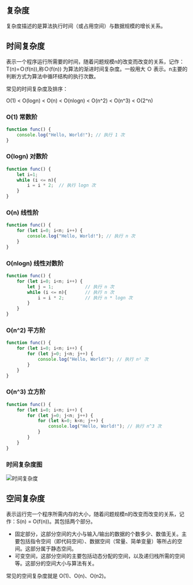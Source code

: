 ## 复杂度
复杂度描述的是算法执行时间（或占用空间）与数据规模的增长关系。
## 时间复杂度
表示一个程序运行所需要的时间，随着问题规模n的改变而改变的关系，记作：T(n)=Ｏ(f(n)),称Ｏ(f(n)) 为算法的渐进时间复杂度。一般用大 Ｏ 表示。n主要的判断方式为算法中循环结构的执行次数。

常见的时间复杂度及排序：

O(1) < O(logn) < O(n) < O(nlogn) < O(n^2) < O(n^3) < O(2^n)

### O(1) 常数阶
```js
function func() {
    console.log("Hello, World!"); // 执行 1 次
}
```

### O(logn) 对数阶
```js
function func() { 
    let i=1;
    while (i <= n){
        i = i * 2;  // 执行 logn 次
    }
}
```

### O(n) 线性阶
```js
function func() {
    for (let i=0; i<n; i++) {
        console.log("Hello, World!"); // 执行 n 次
    }
}
```

### O(nlogn) 线性对数阶
```js
function func() {
    for (let i=0; i<n; i++) {
        let j = 1;            // 执行 n 次
        while (i <= n){       // 执行 n 次
            i = i * 2;        // 执行 n * logn 次
        }
    }
}
```

### O(n^2) 平方阶
```js
function func() {
    for (let i=0; i<n; i++) {
        for (let j=0; j<n; j++) {
            console.log("Hello, World!"); // 执行 n² 次
        }
    }
}
```

### O(n^3) 立方阶
```js
function func() {
    for (let i=0; i<n; i++) {
        for (let j=0; j<n; j++) {
            for (let k=0; k<n; j++) {
                console.log("Hello, World!"); // 执行 n^3 次
            }
        }
    }
}
```

### 时间复杂度图
![时间复杂度](http://cdn.lishuxue.site/blog/image/Vue/mvvm.png)

## 空间复杂度
表示运行完一个程序所需内存的大小，随着问题规模n的改变而改变的关系，记作：S(n) = O(f(n))。其包括两个部分。
* 固定部分，这部分空间的大小与输入/输出的数据的个数多少、数值无关。主要包括指令空间（即代码空间）、数据空间（常量、简单变量）等所占的空间。这部分属于静态空间。
* 可变空间，这部分空间的主要包括动态分配的空间，以及递归栈所需的空间等。这部分的空间大小与算法有关。

常见的空间复杂度就是 O(1)、O(n)、O(n2)。
